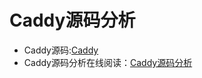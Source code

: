 # Caddy源码分析

+ Caddy源码:[Caddy](https://sourcegraph.com/github.com/caddyserver/caddy)
+ Caddy源码分析在线阅读：[Caddy源码分析](https://caddysourcecodeanalysis.readthedocs.io)
